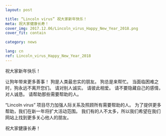 ```yaml
---
layout: post

title: “Lincoln virus” 祝大家新年快乐！
meta: 祝大家健康长寿！
cover_img: 2017.12.06/Lincoln_virus_Happy_New_Year_2018.png
cover_fit: contain

category: news

lang: cn
ref: Lincoln_virus_Happy_New_Year_2018
---
```


祝大家新年快乐！

让狗年带来更多善事！
狗是人类最忠实的朋友。
狗总是来帮忙。
当面临困难之时，狗永远不离开您们。
请对别人诚实。
请彼此相爱。
请不要隐藏自己的感情，对人诚恳。
请帮助那些需要帮助的人。

“Lincoln virus” 项目尽力加强人际关系及照顾所有需要帮助的人。
为了提供更多帮助，我们在新一年将扩大活动范围。
我们有的人不太多，所以我们希望在我们网站上找到更多关心他人的朋友。

祝大家健康长寿！
